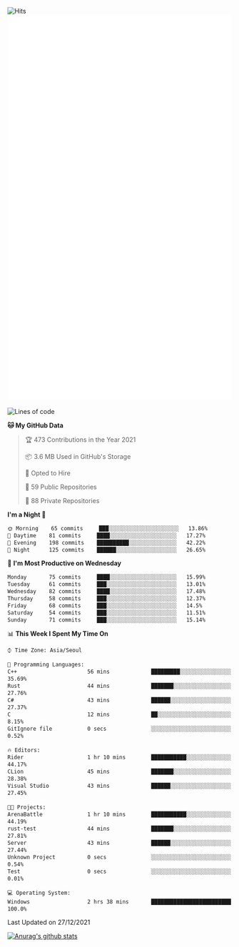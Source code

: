 ![Hits](https://hits.seeyoufarm.com/api/count/incr/badge.svg?url=https%3A%2F%2Fgithub.com%2Fkokose1234&count_bg=%2379C83D&title_bg=%23555555&icon=apple.svg&icon_color=%23E7E7E7&title=hits&edge_flat=false)
<br/>
![Metrics](https://github.com/kokose1234/kokose1234/blob/main/github-metrics.svg)

<!--START_SECTION:waka-->
![Lines of code](https://img.shields.io/badge/From%20Hello%20World%20I%27ve%20Written-8%20Million%20lines%20of%20code-blue)

**🐱 My GitHub Data** 

> 🏆 473 Contributions in the Year 2021
 > 
> 📦 3.6 MB Used in GitHub's Storage 
 > 
> 💼 Opted to Hire
 > 
> 📜 59 Public Repositories 
 > 
> 🔑 88 Private Repositories  
 > 
**I'm a Night 🦉** 

```text
🌞 Morning    65 commits     ███░░░░░░░░░░░░░░░░░░░░░░   13.86% 
🌆 Daytime    81 commits     ████░░░░░░░░░░░░░░░░░░░░░   17.27% 
🌃 Evening    198 commits    ██████████░░░░░░░░░░░░░░░   42.22% 
🌙 Night      125 commits    ██████░░░░░░░░░░░░░░░░░░░   26.65%

```
📅 **I'm Most Productive on Wednesday** 

```text
Monday       75 commits     ████░░░░░░░░░░░░░░░░░░░░░   15.99% 
Tuesday      61 commits     ███░░░░░░░░░░░░░░░░░░░░░░   13.01% 
Wednesday    82 commits     ████░░░░░░░░░░░░░░░░░░░░░   17.48% 
Thursday     58 commits     ███░░░░░░░░░░░░░░░░░░░░░░   12.37% 
Friday       68 commits     ███░░░░░░░░░░░░░░░░░░░░░░   14.5% 
Saturday     54 commits     ███░░░░░░░░░░░░░░░░░░░░░░   11.51% 
Sunday       71 commits     ███░░░░░░░░░░░░░░░░░░░░░░   15.14%

```


📊 **This Week I Spent My Time On** 

```text
⌚︎ Time Zone: Asia/Seoul

💬 Programming Languages: 
C++                      56 mins             █████████░░░░░░░░░░░░░░░░   35.69% 
Rust                     44 mins             ███████░░░░░░░░░░░░░░░░░░   27.76% 
C#                       43 mins             ██████░░░░░░░░░░░░░░░░░░░   27.37% 
C                        12 mins             ██░░░░░░░░░░░░░░░░░░░░░░░   8.15% 
GitIgnore file           0 secs              ░░░░░░░░░░░░░░░░░░░░░░░░░   0.52%

🔥 Editors: 
Rider                    1 hr 10 mins        ███████████░░░░░░░░░░░░░░   44.17% 
CLion                    45 mins             ███████░░░░░░░░░░░░░░░░░░   28.38% 
Visual Studio            43 mins             ██████░░░░░░░░░░░░░░░░░░░   27.45%

🐱‍💻 Projects: 
ArenaBattle              1 hr 10 mins        ███████████░░░░░░░░░░░░░░   44.19% 
rust-test                44 mins             ███████░░░░░░░░░░░░░░░░░░   27.81% 
Server                   43 mins             ██████░░░░░░░░░░░░░░░░░░░   27.44% 
Unknown Project          0 secs              ░░░░░░░░░░░░░░░░░░░░░░░░░   0.54% 
Test                     0 secs              ░░░░░░░░░░░░░░░░░░░░░░░░░   0.01%

💻 Operating System: 
Windows                  2 hrs 38 mins       █████████████████████████   100.0%

```


 Last Updated on 27/12/2021
<!--END_SECTION:waka-->

[![Anurag's github stats](https://github-readme-stats.vercel.app/api?username=kokose1234&theme=dracula)](https://github.com/anuraghazra/github-readme-stats)



	
